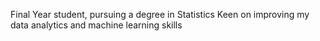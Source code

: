 Final Year student, pursuing a degree in Statistics
Keen on improving my data analytics and machine learning skills

<!---
orli23/orli23 is a ✨ special ✨ repository because its `README.md` (this file) appears on your GitHub profile.
You can click the Preview link to take a look at your changes.
--->
